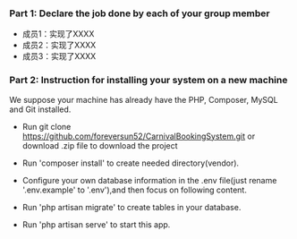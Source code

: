 ### Part 1: Declare the job done by each of your group member

* 成员1：实现了XXXX
* 成员2：实现了XXXX
* 成员3：实现了XXXX

### Part 2: Instruction for installing your system on a new machine

We suppose your machine has already have the PHP, Composer, MySQL and Git installed.

*  Run git clone https://github.com/foreversun52/CarnivalBookingSystem.git or download .zip file to download the project

*  Run 'composer install' to create needed directory(vendor).

*  Configure your own database information in the .env file(just rename '.env.example' to '.env'),and then focus on following content.

*  Run 'php artisan migrate' to create tables in your database.

*  Run 'php artisan serve' to start this app.

